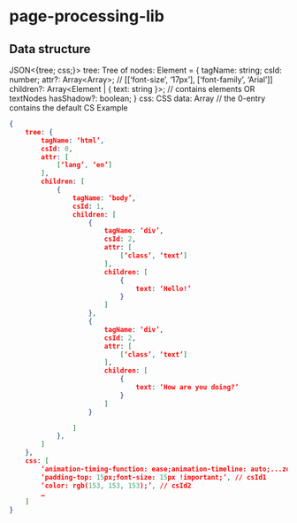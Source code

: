 # page-processing-lib

## Data structure
JSON<{tree; css;}>
tree: Tree of nodes: Element = {
tagName: string; 
csId: number; 
attr?: Array<Array<string>>; // [[‘font-size’, ‘17px’], [‘font-family’, ‘Arial’]] 
children?: Array<Element | { text: string }>; // contains elements OR textNodes
hasShadow?: boolean;
}
css: CSS data: Array<string> // the 0-entry contains the default CS
Example
```json 
{
    tree: {
		tagName: ‘html’,
		csId: 0,
	    attr: [
		    [‘lang’, ‘en’]
        ],
        children: [
            {
                tagName: ‘body’,
                csId: 1,
                children: [
                    {
                        tagName: ‘div’,
                        csId: 2,
                        attr: [
                            [‘class’, ‘text’]
                        ],
                        children: [
                            {
                                text: ‘Hello!’
                            }
                        ]   
                    },
                    {
                        tagName: ‘div’,
                        csId: 2,
                        attr: [
                            [‘class’, ‘text’]
                        ],
                        children: [
                            {
                                text: ‘How are you doing?’
                            }
                        ]
                    }

                ]
            },
        ]
    },
    css: [
        ‘animation-timing-function: ease;animation-timeline: auto;...zoom: 1;’, // csId0
        ‘padding-top: 15px;font-size: 15px !important;’, // csId1
        ‘color: rgb(153, 153, 153);’, // csId2
        …
    ]
}
```
